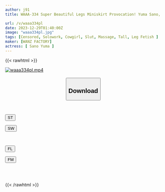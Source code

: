 ```yaml
---
author: j91
title: WAAA-334 Super Beautiful Legs Miniskirt Provocation! Yuma Sano, The Ultimate Intimate Leg Salon For Tall Glamorous Beauties

url: /v/waaa334pl
date: 2023-12-29T01:40:00Z
image: "waaa334pl.jpg"
tags: [Censored, Solowork, Cowgirl, Slut, Massage, Tall, Leg Fetish	]
maker: [WANZ FACTORY]
actress: [ Sano Yuma ]
---
```



{{< rawhtml >}}

<div class="video" data-videoid="l2pvGAYGojhdL8">
    <a href="javascript:;">
        <img src="/v/waaa334pl/waaa334pl.jpg" width="WIDTH" height="HEIGHT" alt="waaa334pl.mp4" loading="lazy">
    </a>
</div>

<script type="text/javascript" src="https://j91.asia/asset/on-demand-st.js"></script>

<br>
  <link rel="stylesheet" href="https://j91.asia/asset/bs5.css">
  
  <center>
  <button class="btn btn-primary" type="button" data-bs-toggle="collapse" data-bs-target=".multi-collapse" aria-expanded="false" aria-controls="multiCollapseExample1 multiCollapseExample2"><h2>Download</h2></button></center>
</p>
<div class="row">
  <div class="col">
    <div class="collapse multi-collapse" id="multiCollapseExample1">
      <div class="card card-body">
	      	      <br>
<div class="buttons">  
<p><a href="https://streamtape.to/v/l2pvGAYGojhdL8" target="_blank"><button class="btn-hover color-3"><i class="fa fa-download"></i> ST</button></a></p>
<p><a href="https://flaswish.com/nkfl7t6lnhca" target="_blank"><button class="btn-hover color-2"><i class="fa fa-download"></i> SW</button></a></p></div>
    </div>
  </div>
</div>
  <div class="col">
    <div class="collapse multi-collapse" id="multiCollapseExample2">
      <div class="card card-body">
	      <br>
<div class="buttons">
<p><a href="javascript:;" target="_blank"><button class="btn-hover color-9"><i class="fa fa-download"></i> FL</button></a></p>
<p><a href="javascript:;" target="_blank"><button class="btn-hover color-8"><i class="fa fa-download"></i> FM</button></a></p></div>
<br><br>
      </div>
    </div>
  </div>
</div>

{{< /rawhtml >}}